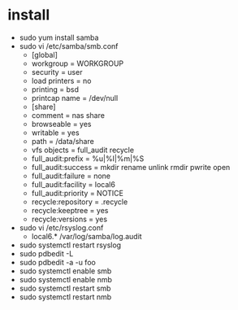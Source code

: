 # install
* sudo yum install samba
* sudo vi /etc/samba/smb.conf
    * [global]
    *   workgroup = WORKGROUP
    *   security =  user
    *   load printers = no
    *   printing = bsd
    *   printcap name = /dev/null
    * [share]
    *   comment = nas share
    *   browseable = yes
    *   writable = yes
    *   path = /data/share
    *   vfs objects = full_audit recycle
    *   full_audit:prefix = %u|%I|%m|%S
    *   full_audit:success = mkdir rename unlink rmdir pwrite open
    *   full_audit:failure = none
    *   full_audit:facility = local6
    *   full_audit:priority = NOTICE
    *   recycle:repository = .recycle
    *   recycle:keeptree = yes
    *   recycle:versions = yes
* sudo vi /etc/rsyslog.conf
    * local6.* /var/log/samba/log.audit
* sudo systemctl restart rsyslog
* sudo pdbedit -L
* sudo pdbedit -a -u foo
* sudo systemctl enable smb
* sudo systemctl enable nmb
* sudo systemctl restart smb
* sudo systemctl restart nmb
